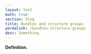 ```yaml
---
layout: text
math: true
section: blog
title: Bundles and structure groups
permalink: /bundles-structure-groups
desc: Something.
---
```


**Definition.**